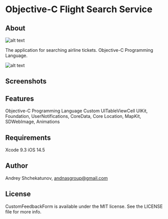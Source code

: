 # Objective-C Flight Search Service

## About

![alt text](https://github.com/AndNasPlay/Objective-C-FlightSearchService/blob/main/Img%20presentation/FirstScreen.png "screen")

The application for searching airline tickets. Objective-C Programming Language.

![alt text](https://github.com/AndNasPlay/Objective-C-FlightSearchService/blob/main/Img%20presentation/SecondScreen.png "screen")



## Screenshots


## Features
Objective-C Programming Language
Custom UITableViewCell
UIKit, Foundation, UserNotifications, CoreData, Core Location, MapKit, SDWebImage, Animations

## Requirements

Xcode 9.3
iOS 14.5

## Author

Andrey Shchekatunov, <andnasgroup@gmail.com>

## License

CustomFeedbackForm is available under the MIT license. See the LICENSE file for more info.


